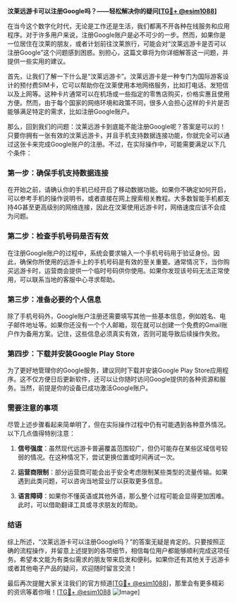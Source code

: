 **汶莱远游卡可以注册Google吗？——轻松解决你的疑问[[TG💪+ @esim1088](https://t.me/s/esim1088)]**

在当今这个数字化时代，无论是工作还是生活，我们都离不开各种在线服务和应用程序。对于许多用户来说，注册Google账户是必不可少的一步。然而，如果你是一位居住在汶莱的朋友，或者计划前往汶莱旅行，可能会对“汶莱远游卡是否可以注册Google”这个问题感到困惑。别担心，这篇文章将为你详细解答这一问题，并提供一些实用的建议。

首先，让我们了解一下什么是“汶莱远游卡”。汶莱远游卡是一种专门为国际游客设计的预付费SIM卡，它可以帮助你在汶莱使用本地网络服务，比如打电话、发短信以及上网等。这种卡片通常可以在机场或一些指定的零售店购买，价格实惠且使用方便。然而，由于每个国家的网络环境和政策不同，很多人会担心这样的卡片是否能够满足特定的需求，比如注册Google账户。

那么，回到我们的问题：汶莱远游卡到底能不能注册Google呢？答案是可以的！只要你拥有一张有效的汶莱远游卡，并且手机支持数据连接功能，你就完全可以通过这张卡来完成Google账户的注册。不过，在实际操作中，可能需要满足以下几个条件：

### 第一步：确保手机支持数据连接

在开始之前，请确认你的手机已经开启了移动数据功能。如果你不确定如何开启，可以参考手机的操作说明书，或者直接在网上搜索相关教程。大多数智能手机都支持4G甚至更高级别的网络连接，因此在汶莱使用远游卡时，网络速度应该不会成为问题。

### 第二步：检查手机号码是否有效

在注册Google账户的过程中，系统会要求输入一个手机号码用于验证身份。因此，确保你所使用的远游卡上的手机号码是有效的至关重要。通常情况下，当你购买远游卡时，运营商会提供一个临时号码供你使用。如果你发现该号码无法正常使用，可以联系当地的客服中心寻求帮助。

### 第三步：准备必要的个人信息

除了手机号码外，Google账户注册还需要填写其他一些基本信息，例如姓名、电子邮件地址等。如果你还没有一个个人邮箱，现在就可以创建一个免费的Gmail账户作为备用方案。记住，这些信息必须真实有效，否则可能导致后续操作失败。

### 第四步：下载并安装Google Play Store

为了更好地管理你的Google服务，建议同时下载并安装Google Play Store应用程序。这不仅方便日后更新软件，还可以让你随时访问Google提供的各种资源和服务。当然，前提是你的设备已成功激活Google账户。

### 需要注意的事项

尽管上述步骤看起来简单明了，但在实际操作过程中仍有可能遇到各种意外情况。以下几点值得特别注意：

1. **信号强度**：虽然现代远游卡普遍覆盖范围较广，但仍可能存在某些区域信号较弱的情况。在这种情况下，尝试更换位置或时间再试一次。
   
2. **运营商限制**：部分运营商可能会出于安全考虑限制某些类型的流量传输。如果遇到此类问题，可以咨询当地营业厅以获取更多信息。

3. **语言障碍**：如果你不懂英语或其他外语，那么整个过程可能会显得更加困难。此时，可以借助翻译工具或寻求朋友的帮助。

### 结语

综上所述，“汶莱远游卡可以注册Google吗？”的答案无疑是肯定的。只要按照正确的流程操作，并留意上述提到的各项细节，相信每位用户都能够顺利完成这项任务。希望本文能为有类似需求的朋友带来启发和便利。如果你还有其他关于远游卡或者其他电子产品的疑问，欢迎随时留言交流！

最后再次提醒大家关注我们的官方频道[[TG💪+ @esim1088](https://t.me/s/esim1088)]，那里会有更多精彩的资讯等着你哦！[[TG💪+ @esim1088](https://t.me/s/esim1088) ![Image](https://i.postimg.cc/4NQfJmqS/Snipaste-2025-05-13-00-14-12.png)]